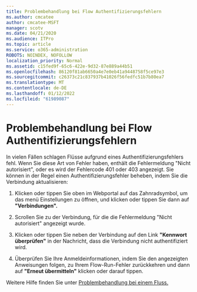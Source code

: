```yaml
---
title: Problembehandlung bei Flow Authentifizierungsfehlern
ms.author: cmcatee
author: cmcatee-MSFT
manager: scotv
ms.date: 04/21/2020
ms.audience: ITPro
ms.topic: article
ms.service: o365-administration
ROBOTS: NOINDEX, NOFOLLOW
localization_priority: Normal
ms.assetid: c15fed9f-65c6-422e-9d32-87e889a44b51
ms.openlocfilehash: 86120f81ab6650a4e7e0eb41a9448758f5ce97e3
ms.sourcegitcommit: c26373c21c837937b41026f56fedfc51b7b80ea7
ms.translationtype: MT
ms.contentlocale: de-DE
ms.lasthandoff: 01/12/2022
ms.locfileid: "61989087"
---
```

# <a name="troubleshoot-flow-authentication-errors"></a>Problembehandlung bei Flow Authentifizierungsfehlern

In vielen Fällen schlagen Flüsse aufgrund eines Authentifizierungsfehlers fehl. Wenn Sie diese Art von Fehler haben, enthält die Fehlermeldung "Nicht autorisiert", oder es wird der Fehlercode 401 oder 403 angezeigt. Sie können in der Regel einen Authentifizierungsfehler beheben, indem Sie die Verbindung aktualisieren:
  
1. Klicken oder tippen Sie oben im Webportal auf das Zahnradsymbol, um das menü Einstellungen zu öffnen, und klicken oder tippen Sie dann auf **"Verbindungen".**
    
2. Scrollen Sie zu der Verbindung, für die die Fehlermeldung "Nicht autorisiert" angezeigt wurde.
    
3. Klicken oder tippen Sie neben der Verbindung auf den Link **"Kennwort überprüfen"** in der Nachricht, dass die Verbindung nicht authentifiziert wird. 
    
4. Überprüfen Sie Ihre Anmeldeinformationen, indem Sie den angezeigten Anweisungen folgen, zu Ihrem Flow-Run-Fehler zurückkehren und dann auf **"Erneut übermitteln"** klicken oder darauf tippen.
    
Weitere Hilfe finden Sie unter [Problembehandlung bei einem Fluss.](https://go.microsoft.com/fwlink/?linkid=872110)
  

